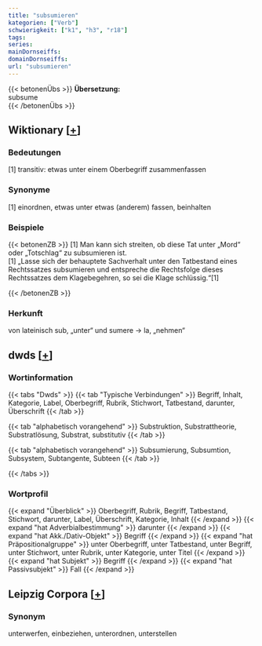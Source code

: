 ```yaml
---
title: "subsumieren"
kategorien: ["Verb"]
schwierigkeit: ["k1", "h3", "r18"]
tags:
series:
mainDornseiffs:
domainDornseiffs:
url: "subsumieren"
---
```


{{< betonenÜbs >}}
**Übersetzung:**  
subsume  
{{< /betonenÜbs >}}

## Wiktionary [[+](https://de.wiktionary.org/wiki/subsumieren)]

### Bedeutungen
[1] transitiv: etwas unter einem Oberbegriff zusammenfassen  

### Synonyme
[1] einordnen, etwas unter etwas (anderem) fassen, beinhalten  

### Beispiele
{{< betonenZB >}}
[1] Man kann sich streiten, ob diese Tat unter „Mord“ oder „Totschlag“ zu subsumieren ist.  
[1] „Lasse sich der behauptete Sachverhalt unter den Tatbestand eines Rechtssatzes subsumieren und entspreche die Rechtsfolge dieses Rechtssatzes dem Klagebegehren, so sei die Klage schlüssig.“[1]  

{{< /betonenZB >}}
### Herkunft
von lateinisch sub, „unter“ und sumere → la, „nehmen“  



## dwds [[+](https://www.dwds.de/wb/subsumieren)]

### Wortinformation
{{< tabs "Dwds" >}}
{{< tab "Typische Verbindungen" >}}
Begriff, Inhalt, Kategorie, Label, Oberbegriff, Rubrik, Stichwort, Tatbestand, darunter, Überschrift
{{< /tab >}}

{{< tab "alphabetisch vorangehend" >}}
Substruktion, Substrattheorie, Substratlösung, Substrat, substitutiv
{{< /tab >}}

{{< tab "alphabetisch vorangehend" >}}
Subsumierung, Subsumtion, Subsystem, Subtangente, Subteen
{{< /tab >}}

{{< /tabs >}}

### Wortprofil
{{< expand "Überblick" >}} Oberbegriff, Rubrik, Begriff, Tatbestand, Stichwort, darunter, Label, Überschrift, Kategorie, Inhalt {{< /expand >}}
{{< expand "hat Adverbialbestimmung" >}} darunter {{< /expand >}}
{{< expand "hat Akk./Dativ-Objekt" >}} Begriff {{< /expand >}}
{{< expand "hat Präpositionalgruppe" >}} unter Oberbegriff, unter Tatbestand, unter Begriff, unter Stichwort, unter Rubrik, unter Kategorie, unter Titel {{< /expand >}}
{{< expand "hat Subjekt" >}} Begriff {{< /expand >}}
{{< expand "hat Passivsubjekt" >}} Fall {{< /expand >}}

## Leipzig Corpora [[+](https://corpora.uni-leipzig.de/en/res?word=subsumieren&corpusId=deu_newscrawl-public_2018)]


### Synonym
unterwerfen, einbeziehen, unterordnen, unterstellen

